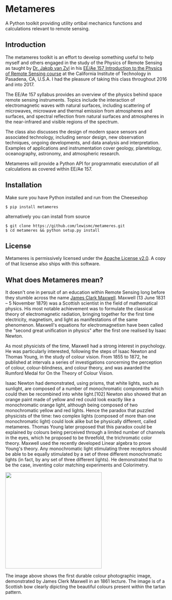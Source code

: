 # Metameres
A Python toolkit providing utility ortibal mechanics functions and calculations relevant to remote sensing.

## Introduction
The metameres toolkit is an effort to develop something useful to help myself and others engaged in the study of 
the Physics of Remote Sensing as taught by [Dr. Jakob van Zyl](http://www.jpl.nasa.gov/about/bio_zyl.php) 
in his [EE/Ae 157 Introduction to the Physics of Remote Sensing course](http://www.its.caltech.edu/~ee157/) 
at the California Institute of Technology in Pasadena, CA, U.S.A. I had the pleasure of taking this class throughout
2016 and into 2017.

The EE/Ae 157 syllabus provides an overview of the physics behind space remote sensing instruments. 
Topics include the interaction of electromagnetic waves with natural surfaces, including scattering of microwaves, 
microwave and thermal emission from atmospheres and surfaces, and spectral reflection from natural surfaces and 
atmospheres in the near-infrared and visible regions of the spectrum. 

The class also discusses the design of modern space sensors and associated technology, including sensor design, 
new observation techniques, ongoing developments, and data analysis and interpretation. Examples of applications 
and instrumentation cover geology, planetology, oceanography, astronomy, and atmospheric research.

Metameres will provide a Python API for programmatic executution of all calculations as covered within EE/Ae 157.

## Installation
Make sure you have Python installed and run from the Cheeseshop
```
$ pip install metameres
```
alternatively you can install from source
```
$ git clone https://github.com/lewismc/metameres.git
$ cd metameres && python setup.py install
```

## License
Metameres is permissively licensed under the [Apache License v2.0](http://www.apache.org/licenses/LICENSE-2.0).
A copy of that licsense also ships with this software.

## What does Metameres mean?
It doesn't one in persuit of an education within Remote Sensing long before they stumble across the name [James Clark Maxwell](https://en.wikipedia.org/wiki/James_Clerk_Maxwell). Maxwell (13 June 1831 – 5 November 1879) was a Scottish scientist in the field of mathematical physics. His most notable achievement was to formulate the classical theory of electromagnetic radiation, bringing together for the first time electricity, magnetism, and light as manifestations of the same phenomenon. Maxwell's equations for electromagnetism have been called the "second great unification in physics" after the first one realised by Isaac Newton.

As most physicists of the time, Maxwell had a strong interest in psychology. He was particularly interested, following the steps of Isaac Newton and Thomas Young, in the study of colour vision. From 1855 to 1872, he published at intervals a series of investigations concerning the perception of colour, colour-blindness, and colour theory, and was awarded the Rumford Medal for On the Theory of Colour Vision.

Isaac Newton had demonstrated, using prisms, that white lights, such as sunlight, are composed of a number of monochromatic components which could then be recombined into white light.[102] Newton also showed that an orange paint made of yellow and red could look exactly like a monochromatic orange light, although being composed of two monochromatic yellow and red lights. Hence the paradox that puzzled physicists of the time: two complex lights (composed of more than one monochromatic light) could look alike but be physically different, called metameres. Thomas Young later proposed that this paradox could be explained by colours being perceived through a limited number of channels in the eyes, which he proposed to be threefold, the trichromatic color theory. Maxwell used the recently developed Linear algebra to prove Young's theory. Any monochromatic light stimulating three receptors should be able to be equally stimulated by a set of three different monochromatic lights (in fact, by any set of three different lights). He demonstrated that to be the case, inventing color matching experiments and Colorimetry.

<img src="https://en.wikipedia.org/wiki/James_Clerk_Maxwell#/media/File:Tartan_Ribbon.jpg" width="300" />

The image above shows the first durable colour photographic image, demonstrated by James Clerk Maxwell in an 1861 lecture. The image is of a Scottish bow clearly dipicting the beautiful colours present within the tartan pattern. 
